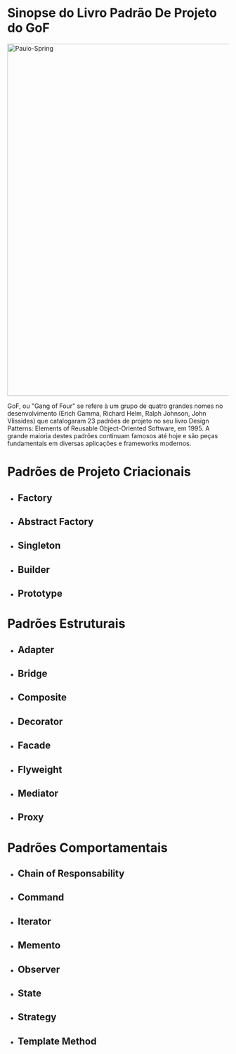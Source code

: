 # Sinopse do Livro Padrão De Projeto do GoF

<img alt="Paulo-Spring" height="800" width="800" src="https://user-images.githubusercontent.com/88008441/229867908-ae89292b-efeb-45a9-a53b-b03e450416af.png">

GoF, ou "Gang of Four" se refere à um grupo de quatro grandes nomes no desenvolvimento (Erich Gamma, Richard Helm, Ralph Johnson, John Vlissides) que catalogaram 23 padrões de projeto no seu livro Design Patterns: Elements of Reusable Object-Oriented Software, em 1995. A grande maioria destes padrões continuam famosos até hoje e são peças fundamentais em diversas aplicações e frameworks modernos.


# Padrões de Projeto Criacionais

- ## Factory
- ## Abstract Factory
- ## Singleton 
- ## Builder
- ## Prototype

# Padrões Estruturais

- ## Adapter
- ## Bridge
- ## Composite
- ## Decorator
- ## Facade
- ## Flyweight
- ## Mediator
- ## Proxy

# Padrões Comportamentais

- ## Chain of Responsability
- ## Command
- ## Iterator
- ## Memento
- ## Observer
- ## State
- ## Strategy
- ## Template Method
